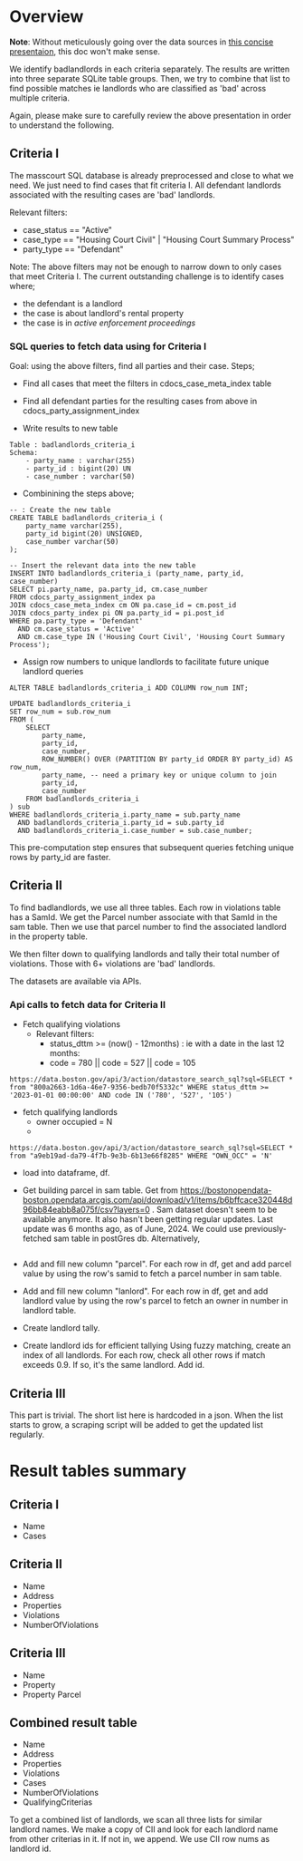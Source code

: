 # Overview

**Note**: Without meticulously going over the data sources in [this concise presentaion](https://docs.google.com/presentation/d/1KNGK72Dig-N882HKt90cVlukRAtAu-UxNVEodczT12w/edit?usp=sharing), this doc won't make sense.

We identify badlandlords in each criteria separately. The results are written into three separate SQLite table groups. Then, we try to combine that list to find possible matches ie landlords who are classified as 'bad' across multiple criteria.

Again, please make sure to carefully review the above presentation in order to understand the following.

## Criteria I

The masscourt SQL database is already preprocessed and close to what we need. We just need to find cases that fit criteria I. All defendant landlords associated with the resulting cases are 'bad' landlords.

Relevant filters:

- case_status == "Active"
- case_type == "Housing Court Civil" | "Housing Court Summary Process"
- party_type == "Defendant"

Note: The above filters may not be enough to narrow down to only cases that meet Criteria I. The current outstanding challenge is to identify cases where;

- the defendant is a landlord
- the case is about landlord's rental property
- the case is in _active enforcement proceedings_

### SQL queries to fetch data using for Criteria I

Goal: using the above filters, find all parties and their case. Steps;

- Find all cases that meet the filters in cdocs_case_meta_index table

- Find all defendant parties for the resulting cases from above in cdocs_party_assignment_index

- Write results to new table

```
Table : badlandlords_criteria_i
Schema:
    - party_name : varchar(255)
    - party_id : bigint(20) UN
    - case_number : varchar(50)
```

- Combinining the steps above;

```
-- : Create the new table
CREATE TABLE badlandlords_criteria_i (
    party_name varchar(255),
    party_id bigint(20) UNSIGNED,
    case_number varchar(50)
);

-- Insert the relevant data into the new table
INSERT INTO badlandlords_criteria_i (party_name, party_id, case_number)
SELECT pi.party_name, pa.party_id, cm.case_number
FROM cdocs_party_assignment_index pa
JOIN cdocs_case_meta_index cm ON pa.case_id = cm.post_id
JOIN cdocs_party_index pi ON pa.party_id = pi.post_id
WHERE pa.party_type = 'Defendant'
  AND cm.case_status = 'Active'
  AND cm.case_type IN ('Housing Court Civil', 'Housing Court Summary Process');

```
- Assign row numbers to unique landlords to facilitate future unique landlord queries
```
ALTER TABLE badlandlords_criteria_i ADD COLUMN row_num INT;
```

```
UPDATE badlandlords_criteria_i
SET row_num = sub.row_num
FROM (
    SELECT 
        party_name, 
        party_id, 
        case_number,
        ROW_NUMBER() OVER (PARTITION BY party_id ORDER BY party_id) AS row_num,
        party_name, -- need a primary key or unique column to join
        party_id,
        case_number
    FROM badlandlords_criteria_i
) sub
WHERE badlandlords_criteria_i.party_name = sub.party_name
  AND badlandlords_criteria_i.party_id = sub.party_id
  AND badlandlords_criteria_i.case_number = sub.case_number;

```
This pre-computation step ensures that subsequent queries fetching unique rows by party_id are faster.


## Criteria II

To find badlandlords, we use all three tables. Each row in violations table has a SamId. We get the Parcel number associate with that SamId in the sam table. Then we use that parcel number to find the associated landlord in the property table.

We then filter down to qualifying landlords and tally their total number of violations. Those with 6+ violations are 'bad' landlords.

The datasets are available via APIs.


### Api calls to fetch data for Criteria II

- Fetch qualifying violations
  - Relevant filters: 
    - status_dttm >= (now() - 12months) : ie with a date in the last 12 months: 
    - code = 780 || code = 527 || code = 105 

```
https://data.boston.gov/api/3/action/datastore_search_sql?sql=SELECT * from "800a2663-1d6a-46e7-9356-bedb70f5332c" WHERE status_dttm >= '2023-01-01 00:00:00' AND code IN ('780', '527', '105')

```

- fetch qualifying landlords
  - owner occupied = N
  -

```
https://data.boston.gov/api/3/action/datastore_search_sql?sql=SELECT * from "a9eb19ad-da79-4f7b-9e3b-6b13e66f8285" WHERE "OWN_OCC" = 'N'
```

- load into dataframe, df.

- Get building parcel in sam table. Get from https://bostonopendata-boston.opendata.arcgis.com/api/download/v1/items/b6bffcace320448d96bb84eabb8a075f/csv?layers=0 . Sam dataset doesn't seem to be available anymore. It also hasn't been getting regular updates. Last update was 6 months ago, as of June, 2024. We could use previously-fetched sam table in postGres db. Alternatively, 

```

```

- Add and fill new column "parcel".
  For each row in df, get and add parcel value by using the row's samid to fetch a parcel number in sam table.

- Add and fill new column "lanlord".
  For each row in df, get and add landlord value by using the row's parcel to fetch an owner in number in landlord table.

- Create landlord tally.

- Create landlord ids for efficient tallying
  Using fuzzy matching, create an index of all landlords. For each row, check all other rows if match exceeds 0.9. If so, it's the same landlord. Add id.

## Criteria III

This part is trivial. The short list here is hardcoded in a json. When the list starts to grow, a scraping script will be added to get the updated list regularly.

# Result tables summary

## Criteria I

- Name
- Cases


## Criteria II

- Name
- Address
- Properties
- Violations
- NumberOfViolations

## Criteria III

- Name
- Property
- Property Parcel

## Combined result table

- Name
- Address
- Properties
- Violations
- Cases
- NumberOfViolations
- QualifyingCriterias

To get a combined list of landlords, we scan all three lists for similar landlord names. We make a copy of CII and look for each landlord name from other criterias in it. If not in, we append. We use CII row nums as landlord id. 
